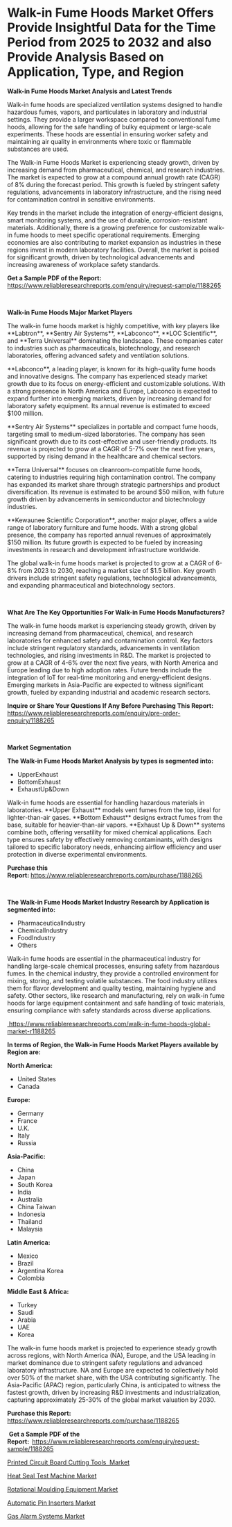 <p><h1>Walk-in Fume Hoods Market Offers Provide Insightful Data for the Time Period from 2025 to 2032 and also Provide Analysis Based on Application, Type, and Region</h1></p><p><strong>Walk-in Fume Hoods Market Analysis and Latest Trends</strong></p>
<p><p>Walk-in fume hoods are specialized ventilation systems designed to handle hazardous fumes, vapors, and particulates in laboratory and industrial settings. They provide a larger workspace compared to conventional fume hoods, allowing for the safe handling of bulky equipment or large-scale experiments. These hoods are essential in ensuring worker safety and maintaining air quality in environments where toxic or flammable substances are used.</p><p>The Walk-in Fume Hoods Market is experiencing steady growth, driven by increasing demand from pharmaceutical, chemical, and research industries. The market is expected to grow at a compound annual growth rate (CAGR) of 8% during the forecast period. This growth is fueled by stringent safety regulations, advancements in laboratory infrastructure, and the rising need for contamination control in sensitive environments.</p><p>Key trends in the market include the integration of energy-efficient designs, smart monitoring systems, and the use of durable, corrosion-resistant materials. Additionally, there is a growing preference for customizable walk-in fume hoods to meet specific operational requirements. Emerging economies are also contributing to market expansion as industries in these regions invest in modern laboratory facilities. Overall, the market is poised for significant growth, driven by technological advancements and increasing awareness of workplace safety standards.</p></p>
<p><strong>Get a Sample PDF of the Report:&nbsp;</strong> <a href="https://www.reliableresearchreports.com/enquiry/request-sample/1188265?utm_campaign=36&utm_medium=2&utm_source=Github&utm_content=ia&utm_term=20012025&utm_id=walk-in-fume-hoods">https://www.reliableresearchreports.com/enquiry/request-sample/1188265</a></p>
<p>&nbsp;</p>
<p><strong>Walk-in Fume Hoods Major Market Players</strong></p>
<p><p>The walk-in fume hoods market is highly competitive, with key players like **Labtron**, **Sentry Air Systems**, **Labconco**, **LOC Scientific**, and **Terra Universal** dominating the landscape. These companies cater to industries such as pharmaceuticals, biotechnology, and research laboratories, offering advanced safety and ventilation solutions.</p><p>**Labconco**, a leading player, is known for its high-quality fume hoods and innovative designs. The company has experienced steady market growth due to its focus on energy-efficient and customizable solutions. With a strong presence in North America and Europe, Labconco is expected to expand further into emerging markets, driven by increasing demand for laboratory safety equipment. Its annual revenue is estimated to exceed $100 million.</p><p>**Sentry Air Systems** specializes in portable and compact fume hoods, targeting small to medium-sized laboratories. The company has seen significant growth due to its cost-effective and user-friendly products. Its revenue is projected to grow at a CAGR of 5-7% over the next five years, supported by rising demand in the healthcare and chemical sectors.</p><p>**Terra Universal** focuses on cleanroom-compatible fume hoods, catering to industries requiring high contamination control. The company has expanded its market share through strategic partnerships and product diversification. Its revenue is estimated to be around $50 million, with future growth driven by advancements in semiconductor and biotechnology industries.</p><p>**Kewaunee Scientific Corporation**, another major player, offers a wide range of laboratory furniture and fume hoods. With a strong global presence, the company has reported annual revenues of approximately $150 million. Its future growth is expected to be fueled by increasing investments in research and development infrastructure worldwide.</p><p>The global walk-in fume hoods market is projected to grow at a CAGR of 6-8% from 2023 to 2030, reaching a market size of $1.5 billion. Key growth drivers include stringent safety regulations, technological advancements, and expanding pharmaceutical and biotechnology sectors.</p></p>
<p>&nbsp;</p>
<p><strong>What Are The Key Opportunities For Walk-in Fume Hoods Manufacturers?</strong></p>
<p><p>The walk-in fume hoods market is experiencing steady growth, driven by increasing demand from pharmaceutical, chemical, and research laboratories for enhanced safety and contamination control. Key factors include stringent regulatory standards, advancements in ventilation technologies, and rising investments in R&D. The market is projected to grow at a CAGR of 4-6% over the next five years, with North America and Europe leading due to high adoption rates. Future trends include the integration of IoT for real-time monitoring and energy-efficient designs. Emerging markets in Asia-Pacific are expected to witness significant growth, fueled by expanding industrial and academic research sectors.</p></p>
<p><strong>Inquire or Share Your Questions If Any Before Purchasing This Report:</strong> <a href="https://www.reliableresearchreports.com/enquiry/pre-order-enquiry/1188265?utm_campaign=36&utm_medium=2&utm_source=Github&utm_content=ia&utm_term=20012025&utm_id=walk-in-fume-hoods">https://www.reliableresearchreports.com/enquiry/pre-order-enquiry/1188265</a></p>
<p>&nbsp;</p>
<p><strong>Market Segmentation</strong></p>
<p><strong>The Walk-in Fume Hoods Market Analysis by types is segmented into:</strong></p>
<p><ul><li>UpperExhaust</li><li>BottomExhaust</li><li>ExhaustUp&Down</li></ul></p>
<p><p>Walk-in fume hoods are essential for handling hazardous materials in laboratories. **Upper Exhaust** models vent fumes from the top, ideal for lighter-than-air gases. **Bottom Exhaust** designs extract fumes from the base, suitable for heavier-than-air vapors. **Exhaust Up & Down** systems combine both, offering versatility for mixed chemical applications. Each type ensures safety by effectively removing contaminants, with designs tailored to specific laboratory needs, enhancing airflow efficiency and user protection in diverse experimental environments.</p></p>
<p><strong>Purchase this Report:&nbsp;</strong><a href="https://www.reliableresearchreports.com/purchase/1188265?utm_campaign=36&utm_medium=2&utm_source=Github&utm_content=ia&utm_term=20012025&utm_id=walk-in-fume-hoods">https://www.reliableresearchreports.com/purchase/1188265</a></p>
<p>&nbsp;</p>
<p><strong>The Walk-in Fume Hoods Market Industry Research by Application is segmented into:</strong></p>
<p><ul><li>PharmaceuticalIndustry</li><li>ChemicalIndustry</li><li>FoodIndustry</li><li>Others</li></ul></p>
<p><p>Walk-in fume hoods are essential in the pharmaceutical industry for handling large-scale chemical processes, ensuring safety from hazardous fumes. In the chemical industry, they provide a controlled environment for mixing, storing, and testing volatile substances. The food industry utilizes them for flavor development and quality testing, maintaining hygiene and safety. Other sectors, like research and manufacturing, rely on walk-in fume hoods for large equipment containment and safe handling of toxic materials, ensuring compliance with safety standards across diverse applications.</p></p>
<p><a href="https://www.reliableresearchreports.com/walk-in-fume-hoods-global-market-r1188265?utm_campaign=36&utm_medium=2&utm_source=Github&utm_content=ia&utm_term=20012025&utm_id=walk-in-fume-hoods">&nbsp;https://www.reliableresearchreports.com/walk-in-fume-hoods-global-market-r1188265</a></p>
<p><strong>In terms of Region, the Walk-in Fume Hoods Market Players available by Region are:</strong></p>
<p>
    <p> <strong> North America: </strong>
        <ul>
            <li>United States</li>
            <li>Canada</li>
        </ul>
        </p> 
    <p> <strong> Europe: </strong>
        <ul>
            <li>Germany</li>
            <li>France</li>
            <li>U.K.</li>
            <li>Italy</li>
            <li>Russia</li>
        </ul>
        </p> 
    <p> <strong> Asia-Pacific: </strong>
        <ul>
            <li>China</li>
            <li>Japan</li>
            <li>South Korea</li>
            <li>India</li>
            <li>Australia</li>
            <li>China Taiwan</li>
            <li>Indonesia</li>
            <li>Thailand</li>
            <li>Malaysia</li>
        </ul>
        </p> 
    <p> <strong> Latin America: </strong>
        <ul>
            <li>Mexico</li>
            <li>Brazil</li>
            <li>Argentina Korea</li>
            <li>Colombia</li>
        </ul>
        </p> 
    <p> <strong> Middle East & Africa: </strong>
        <ul>
            <li>Turkey</li>
            <li>Saudi</li>
            <li>Arabia</li>
            <li>UAE</li>
            <li>Korea</li>
        </ul>
    </p>
    </p>
<p><p>The walk-in fume hoods market is projected to experience steady growth across regions, with North America (NA), Europe, and the USA leading in market dominance due to stringent safety regulations and advanced laboratory infrastructure. NA and Europe are expected to collectively hold over 50% of the market share, with the USA contributing significantly. The Asia-Pacific (APAC) region, particularly China, is anticipated to witness the fastest growth, driven by increasing R&D investments and industrialization, capturing approximately 25-30% of the global market valuation by 2030.</p></p>
<p><strong>Purchase this Report: </strong><a href="https://www.reliableresearchreports.com/purchase/1188265?utm_campaign=36&utm_medium=2&utm_source=Github&utm_content=ia&utm_term=20012025&utm_id=walk-in-fume-hoods">https://www.reliableresearchreports.com/purchase/1188265</a></p>
<p>&nbsp;<strong>Get a Sample PDF of the Report:&nbsp;&nbsp;</strong><a href="https://www.reliableresearchreports.com/enquiry/request-sample/1188265?utm_campaign=36&utm_medium=2&utm_source=Github&utm_content=ia&utm_term=20012025&utm_id=walk-in-fume-hoods">https://www.reliableresearchreports.com/enquiry/request-sample/1188265</a></p>
<p><strong></strong></p>
<p><p><a href="https://github.com/pizolina/Market-Research-Report-List-6/blob/main/printed-circuit-board-cutting-tools-market.md?utm_campaign=36&utm_medium=2&utm_source=Github&utm_content=ia&utm_term=20012025&utm_id=walk-in-fume-hoods">Printed Circuit Board Cutting Tools  Market</a></p><p><a href="https://github.com/tamvrosiya/Market-Research-Report-List-6/blob/main/heat-seal-test-machine-market.md?utm_campaign=36&utm_medium=2&utm_source=Github&utm_content=ia&utm_term=20012025&utm_id=walk-in-fume-hoods">Heat Seal Test Machine Market</a></p><p><a href="https://github.com/AngelaWalsh696/Market-Research-Report-List-1/blob/main/rotational-moulding-equipment-market.md?utm_campaign=36&utm_medium=2&utm_source=Github&utm_content=ia&utm_term=20012025&utm_id=walk-in-fume-hoods">Rotational Moulding Equipment Market</a></p><p><a href="https://github.com/dierdrecrichton210/Market-Research-Report-List-1/blob/main/automatic-pin-inserters-market.md?utm_campaign=36&utm_medium=2&utm_source=Github&utm_content=ia&utm_term=20012025&utm_id=walk-in-fume-hoods">Automatic Pin Inserters Market</a></p><p><a href="https://github.com/SanjidaKhan901/Market-Research-Report-List-1/blob/main/gas-alarm-systems-market.md?utm_campaign=36&utm_medium=2&utm_source=Github&utm_content=ia&utm_term=20012025&utm_id=walk-in-fume-hoods">Gas Alarm Systems Market</a></p></p>